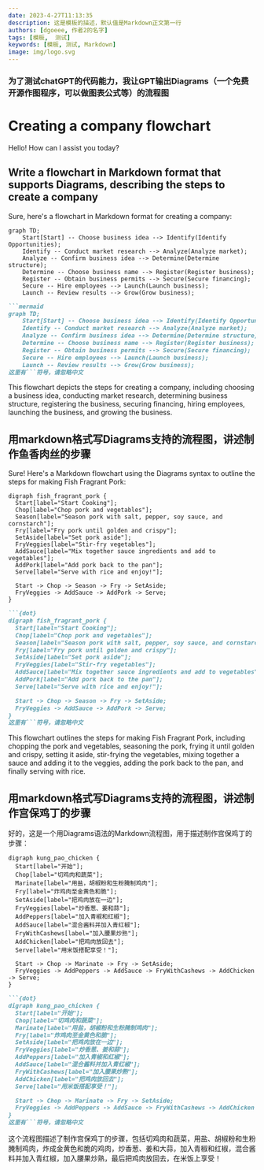 ```yaml
---
date: 2023-4-27T11:13:35
description: 这是模板的描述，默认值是Markdown正文第一行
authors: [dgoeee, 作者2的名字]
tags: [模板,  测试]
keywords: [模板, 测试, Markdown]
image: img/logo.svg
---
```


### 为了测试chatGPT的代码能力，我让GPT输出Diagrams（一个免费开源作图程序，可以做图表公式等）的流程图

# Creating a company flowchart

Hello! How can I assist you today?

## Write a flowchart in Markdown format that supports Diagrams, describing the steps to create a company

Sure, here's a flowchart in Markdown format for creating a company:


```mermaid
graph TD;
    Start[Start] -- Choose business idea --> Identify(Identify Opportunities);
    Identify -- Conduct market research --> Analyze(Analyze market);
    Analyze -- Confirm business idea --> Determine(Determine structure);
    Determine -- Choose business name --> Register(Register business);
    Register -- Obtain business permits --> Secure(Secure financing);
    Secure -- Hire employees --> Launch(Launch business);
    Launch -- Review results --> Grow(Grow business);
``` 

```md
```mermaid
graph TD;
    Start[Start] -- Choose business idea --> Identify(Identify Opportunities);
    Identify -- Conduct market research --> Analyze(Analyze market);
    Analyze -- Confirm business idea --> Determine(Determine structure);
    Determine -- Choose business name --> Register(Register business);
    Register -- Obtain business permits --> Secure(Secure financing);
    Secure -- Hire employees --> Launch(Launch business);
    Launch -- Review results --> Grow(Grow business);
这里有```符号，请忽略中文
``` 


This flowchart depicts the steps for creating a company, including choosing a business idea, conducting market research, determining business structure, registering the business, securing financing, hiring employees, launching the business, and growing the business.

## 用markdown格式写Diagrams支持的流程图，讲述制作鱼香肉丝的步骤

Sure! Here's a Markdown flowchart using the Diagrams syntax to outline the steps for making Fish Fragrant Pork:


```{dot}
digraph fish_fragrant_pork {
  Start[label="Start Cooking"];
  Chop[label="Chop pork and vegetables"];
  Season[label="Season pork with salt, pepper, soy sauce, and cornstarch"];
  Fry[label="Fry pork until golden and crispy"];
  SetAside[label="Set pork aside"];
  FryVeggies[label="Stir-fry vegetables"];
  AddSauce[label="Mix together sauce ingredients and add to vegetables"];
  AddPork[label="Add pork back to the pan"];
  Serve[label="Serve with rice and enjoy!"];

  Start -> Chop -> Season -> Fry -> SetAside;
  FryVeggies -> AddSauce -> AddPork -> Serve;
}
``` 

```md
```{dot}
digraph fish_fragrant_pork {
  Start[label="Start Cooking"];
  Chop[label="Chop pork and vegetables"];
  Season[label="Season pork with salt, pepper, soy sauce, and cornstarch"];
  Fry[label="Fry pork until golden and crispy"];
  SetAside[label="Set pork aside"];
  FryVeggies[label="Stir-fry vegetables"];
  AddSauce[label="Mix together sauce ingredients and add to vegetables"];
  AddPork[label="Add pork back to the pan"];
  Serve[label="Serve with rice and enjoy!"];

  Start -> Chop -> Season -> Fry -> SetAside;
  FryVeggies -> AddSauce -> AddPork -> Serve;
}
这里有```符号，请忽略中文
```

This flowchart outlines the steps for making Fish Fragrant Pork, including chopping the pork and vegetables, seasoning the pork, frying it until golden and crispy, setting it aside, stir-frying the vegetables, mixing together a sauce and adding it to the veggies, adding the pork back to the pan, and finally serving with rice.

## 用markdown格式写Diagrams支持的流程图，讲述制作宫保鸡丁的步骤

好的，这是一个用Diagrams语法的Markdown流程图，用于描述制作宫保鸡丁的步骤：


```{dot}
digraph kung_pao_chicken {
  Start[label="开始"];
  Chop[label="切鸡肉和蔬菜"];
  Marinate[label="用盐，胡椒粉和生粉腌制鸡肉"];
  Fry[label="炸鸡肉至金黄色和脆"];
  SetAside[label="把鸡肉放在一边"];
  FryVeggies[label="炒香葱、姜和蒜"];
  AddPeppers[label="加入青椒和红椒"];
  AddSauce[label="混合酱料并加入青红椒"];
  FryWithCashews[label="加入腰果炒熟"];
  AddChicken[label="把鸡肉放回去"];
  Serve[label="用米饭搭配享受！"];

  Start -> Chop -> Marinate -> Fry -> SetAside;
  FryVeggies -> AddPeppers -> AddSauce -> FryWithCashews -> AddChicken -> Serve;
}
``` 

```md
```{dot}
digraph kung_pao_chicken {
  Start[label="开始"];
  Chop[label="切鸡肉和蔬菜"];
  Marinate[label="用盐，胡椒粉和生粉腌制鸡肉"];
  Fry[label="炸鸡肉至金黄色和脆"];
  SetAside[label="把鸡肉放在一边"];
  FryVeggies[label="炒香葱、姜和蒜"];
  AddPeppers[label="加入青椒和红椒"];
  AddSauce[label="混合酱料并加入青红椒"];
  FryWithCashews[label="加入腰果炒熟"];
  AddChicken[label="把鸡肉放回去"];
  Serve[label="用米饭搭配享受！"];

  Start -> Chop -> Marinate -> Fry -> SetAside;
  FryVeggies -> AddPeppers -> AddSauce -> FryWithCashews -> AddChicken -> Serve;
}
这里有```符号，请忽略中文
```

这个流程图描述了制作宫保鸡丁的步骤，包括切鸡肉和蔬菜，用盐、胡椒粉和生粉腌制鸡肉，炸成金黄色和脆的鸡肉，炒香葱、姜和大蒜，加入青椒和红椒，混合酱料并加入青红椒，加入腰果炒熟，最后把鸡肉放回去，在米饭上享受！